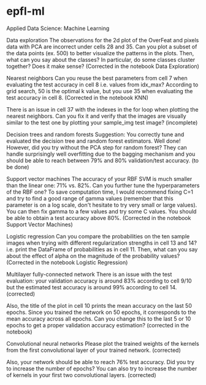 # epfl-ml
Applied Data Science: Machine Learning

Data exploration
The observations for the 2d plot of the OverFeat and pixels data with PCA are incorrect under cells 28 and 35. Can you plot a subset of the data points (ex. 500) to better visualize the patterns in the plots. Then, what can you say about the classes? In particular, do some classes cluster together? Does it make sense? (Corrected in the notebook Data Exploration)



Nearest neighbors
Can you reuse the best parameters from cell 7 when evaluating the test accuracy in cell 8 i.e. values from idx_max? According to grid search, 50 is the optimal k value, but you use 35 when evaluating the test accuracy in cell 8. (Corrected in the notebook KNN)

There is an issue in cell 37 with the indexes in the for loop when plotting the nearest neighbors. Can you fix it and verify that the images are visually similar to the test one by plotting your  sample_img test image? (incomplete)

Decision trees and random forests
Suggestion: You correctly tune and evaluated the decision tree and random forest estimators. Well done! However, did you try without the PCA step for random forest? They can handle surprisingly well overfitting due to the bagging mechanism and you should be able to reach between 79% and 80% validation/test accuracy. (to be done)

Support vector machines
The accuracy of your RBF SVM is much smaller than the linear one: 71% vs. 82%. Can you further tune the hyperparameters of the RBF one? To save computation time, I would recommend fixing  C=1 and try to find a good range of gamma values (remember that this parameter is on a log scale, don't hesitate to try very small or large values). You can then fix gamma to a few values and try some C values. You should be able to obtain a test accuracy above 80%. (Corrected in the notebook Support Vector Machines)

Logistic regression
Can you compare the probabilities on the ten sample images when trying with different regularization strengths in cell 13 and 14? i.e. print the DataFrame of probabilities as in cell 11. Then, what can you say about the effect of alpha on the magnitude of the probability values? (Corrected in the notebook Logistic Regression)

Multilayer fully-connected network
There is an issue with the test evaluation: your validation accuracy is around 83% according to cell 9/10 but the estimated test accuracy is around 99% according to cell 14. (corrected)

Also, the title of the plot in cell 10 prints the mean accuracy on the last 50 epochs. Since you trained the network on 50 epochs, it corresponds to the mean accuracy across all epochs. Can you change this to the last 5 or 10 epochs to get a proper validation accuracy estimation? (corrected in the notebook)

Convolutional neural networks
Please plot the trained weights of the kernels from the first convolutional layer of your trained network. (corrected)

Also, your network should be able to reach 76% test accuracy. Did you try to increase the number of epochs? You can also try to increase the number of kernels in your first two convolutional layers. (corrected)

